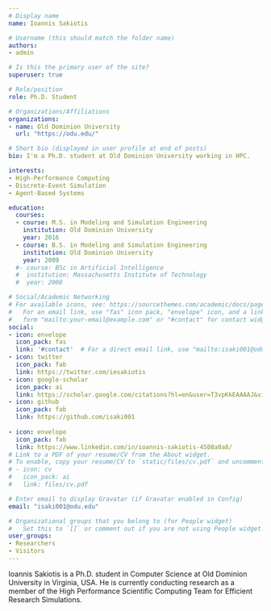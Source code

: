 ```yaml
---
# Display name
name: Ioannis Sakiotis

# Username (this should match the folder name)
authors:
- admin

# Is this the primary user of the site?
superuser: true

# Role/position
role: Ph.D. Student

# Organizations/Affiliations
organizations:
- name: Old Dominion University
  url: "https://odu.edu/"

# Short bio (displayed in user profile at end of posts)
bio: I'm a Ph.D. student at Old Dominion University working in HPC.

interests:
- High-Performance Computing
- Discrete-Event Simulation
- Agent-Based Systems

education:
  courses:
  - course: M.S. in Modeling and Simulation Engineering
    institution: Old Dominion University
    year: 2016
  - course: B.S. in Modeling and Simulation Engineering 
    institution: Old Dominion University
    year: 2009
  #- course: BSc in Artificial Intelligence
  #  institution: Massachusetts Institute of Technology
  #  year: 2008

# Social/Academic Networking
# For available icons, see: https://sourcethemes.com/academic/docs/page-builder/#icons
#   For an email link, use "fas" icon pack, "envelope" icon, and a link in the
#   form "mailto:your-email@example.com" or "#contact" for contact widget.
social:
- icon: envelope
  icon_pack: fas
  link: '#contact'  # For a direct email link, use "mailto:isaki001@odu.edu".
- icon: twitter
  icon_pack: fab
  link: https://twitter.com/iesakiotis
- icon: google-scholar
  icon_pack: ai
  link: https://scholar.google.com/citations?hl=en&user=T3vpKkEAAAAJ&view_op=list_works&citft=1&citft=2&email_for_op=ioannissakiotis%40gmail.com&gmla=AJsN-F7VIxG0VAU7ZkJHbHN0oytsmOCApa4DnkEHVRHlnsZ_NYDe0DQt0NOTQ326U8T4R0E6_n0MwJCHPhUyE0ioHcm1NzeiEJ5kW5NnUabEdcvsnpTLzFSX6C0hBsJzm1JhKSXrrL07Bzov8nsPg6OTzTGc9XrXWj6pbYYXCXBRaeNwdRdYNoHoh07VW6kpli2LSG6ekJrLIG1t4Q1NnLKycqpOCBBVzEp-nY1HpMx7YhppIpjl0R_CVmZ40XxhylbIhY5agror
- icon: github
  icon_pack: fab
  link: https://github.com/isaki001
  
- icon: envelope
  icon_pack: fab
  link: https://www.linkedin.com/in/ioannis-sakiotis-4508a0a8/
# Link to a PDF of your resume/CV from the About widget.
# To enable, copy your resume/CV to `static/files/cv.pdf` and uncomment the lines below.
# - icon: cv
#   icon_pack: ai
#   link: files/cv.pdf

# Enter email to display Gravatar (if Gravatar enabled in Config)
email: "isaki001@odu.edu"

# Organizational groups that you belong to (for People widget)
#   Set this to `[]` or comment out if you are not using People widget.
user_groups:
- Researchers
- Visitors
---
```


Ioannis Sakiotis is a Ph.D. student in Computer Science at Old Dominion University in Virginia, USA. He is currently conducting research as a member of the High Performance Scientific Computing Team for Efficient Research Simulations. 
